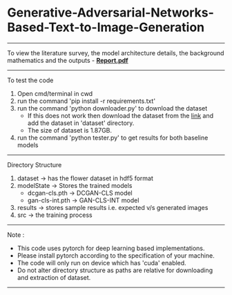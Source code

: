 # Generative-Adversarial-Networks-Based-Text-to-Image-Generation
---

To view the literature survey, the model architecture details, the background mathematics and the outputs - **[Report.pdf](https://github.com/AbhinavS99/Generative-Adversarial-Networks-Based-Text-to-Image-Generation/blob/main/Report.pdf)**

---

To test the code                                                             

1. Open cmd/terminal in cwd                                                  
2. run the command 'pip install -r requirements.txt'                        
3. run the command 'python downloader.py' to download the dataset
    * If this does not work then download the dataset from the [link](https://drive.google.com/file/d/1EgnaTrlHGaqK5CCgHKLclZMT_AMSTyh8/view) and add the dataset in 'dataset' directory.
    * The size of dataset is 1.87GB.
4. run the command 'python tester.py' to get results for both baseline models

--- 

Directory Structure

1. dataset &#8594; has the flower dataset in hdf5 format
2. modelState &#8594; Stores the trained models
    * dcgan-cls.pth &#8594; DCGAN-CLS model
    * gan-cls-int.pth &#8594; GAN-CLS-INT model
3. results &#8594; stores sample results i.e. expected v/s generated images
4. src &#8594; the training process


---

Note : 
* This code uses pytorch for deep learning based implementations.
* Please install pytorch according to the specification of your machine.
* The code will only run on device which has 'cuda' enabled.
* Do not alter directory structure as paths are relative for downloading 
    and extraction of dataset.
    
-----------------------------------------------------------------------------
